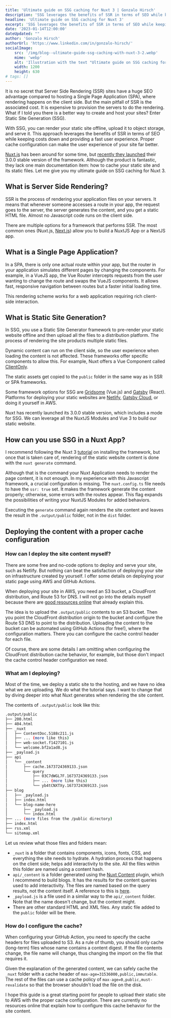 ```yaml
---
title: 'Ultimate guide on SSG caching for Nuxt 3 | Gonzalo Hirsch'
description: 'SSG leverages the benefits of SSR in terms of SEO while keeping costs down and providing a fast user experience. Proper cache configuration can make the user experience of your site far better.'
headline: 'Ultimate guide on SSG caching for Nuxt 3'
excerpt: 'SSG leverages the benefits of SSR in terms of SEO while keeping costs down and providing a fast user experience. Proper cache configuration can make the user experience of your site far better.'
date: '2023-01-14T12:00:00'
dateUpdated: ""
author: 'Gonzalo Hirsch'
authorUrl: 'https://www.linkedin.com/in/gonzalo-hirsch/'
socialImage:
    src: '/img/blog--ultimate-guide-ssg-caching-with-nuxt-3-2.webp'
    mime: 'webp'
    alt: 'Illustration with the text "Ultimate guide on SSG caching for Nuxt 3"'
    width: 1200
    height: 630
# tags: []
---
```


It is no secret that Server Side Rendering (SSR) sites have a huge SEO advantage compared to hosting a Single Page Application (SPA), where rendering happens on the client side. But the main pitfall of SSR is the associated cost. It is expensive to provision the servers to do the rendering. What if I told you there is a better way to create and host your sites? Enter Static Site Generation (SSG).

With SSG, you can render your static site offline, upload it to object storage, and serve it. This approach leverages the benefits of SSR in terms of SEO while keeping costs down and providing a fast user experience. Proper cache configuration can make the user experience of your site far better.

[Nuxt.js](https://nuxt.com/docs/getting-started/introduction) has been around for some time, but [recently they launched](https://nuxt.com/v3) their 3.0.0 stable version of the framework. Although the product is fantastic, they lack one main documentation item: how to cache your static site and its static files. Let me give you my ultimate guide on SSG caching for Nuxt 3.

## What is Server Side Rendering?

SSR is the process of rendering your application files on your servers. It means that whenever someone accesses a route in your app, the request goes to the server, the server generates the content, and you get a static HTML file. Almost no Javascript code runs on the client side.

There are multiple options for a framework that performs SSR. The most common ones (Nuxt.js, [Next.js](https://nextjs.org/)) allow you to build a NuxtJS App or a NextJS app.

## What is a Single Page Application?

In a SPA, there is only one actual route within your app, but the router in your application simulates different pages by changing the components.
For example, in a VueJS app, the Vue Router intercepts requests from the user wanting to change the route and swaps the VueJS components. It allows fast, responsive navigation between routes but a faster initial loading time.

This rendering scheme works for a web application requiring rich client-side interaction. 

## What is Static Site Generation?

In SSG, you use a Static Site Generator framework to pre-render your static website offline and then upload all the files to a distribution platform. The process of rendering the site products multiple static files.

Dynamic content can run on the client side, so the user experience when loading the content is not affected. These frameworks offer specific components to allow this. For example, Nuxt offers a Vue Component called [ClientOnly](https://nuxt.com/docs/api/components/client-only).

The static assets get copied to the `public` folder in the same way as in SSR or SPA frameworks.

Some framework options for SSG are [Gridsome](https://gridsome.org/) (Vue.js) and [Gatsby](https://www.gatsbyjs.com/) (React). Platforms for deploying your static websites are [Netlify](https://www.netlify.com/), [Gatsby Cloud](https://www.gatsbyjs.com/products/cloud/), or doing it yourself in AWS.

Nuxt has recently launched its 3.0.0 stable version, which includes a mode for SSG. We can leverage all the NuxtJS Modules and Vue 3 to build our static website.

## How can you use SSG in a Nuxt App?

I recommend following the Nuxt 3 [tutorial](https://nuxt.com/docs/getting-started/installation) on installing the framework, but once that is taken care of, rendering of the static website content is done with the `nuxt generate` command.

Although that is the command your Nuxt Application needs to render the page content, it is not enough. In my experience with this Javascript framework, a crucial configuration is missing. The `nuxt.config.ts` file needs to have the `ssr: true` set. It makes the framework generate the content properly; otherwise, some errors with the routes appear. This flag expands the possibilities of writing your NuxtJS Modules for added behaviors.

Executing the `generate` command again renders the site content and leaves the result in the `.output/public` folder, not in the `dist` folder.

## Deploying the content with a proper cache configuration

### How can I deploy the site content myself?

There are some free and no-code options to deploy and serve your site, such as Netlify. But nothing can beat the satisfaction of deploying your site on infrastructure created by yourself. I offer some details on deploying your static page using AWS and GitHub Actions.

When deploying your site in AWS, you need an S3 bucket, a CloudFront distribution, and Route 53 for DNS. I will not go into the details myself because there are [good resources online](https://aws.amazon.com/premiumsupport/knowledge-center/cloudfront-serve-static-website/) that already explain this.

The idea is to upload the `.output/public` contents to an S3 bucket. Then you point the CloudFront distribution origin to the bucket and configure the Route 53 DNS to point to the distribution. Uploading the content to the bucket can be automated using GitHub Actions (for free!), where the configuration matters. There you can configure the cache control header for each file.

Of course, there are some details I am omitting when configuring the CloudFront distribution cache behavior, for example, but those don't impact the cache control header configuration we need.

### What am I deploying?

Most of the time, we deploy a static site to the hosting, and we have no idea what we are uploading. We do what the tutorial says. I want to change that by diving deeper into what Nuxt generates when rendering the site content.

The contents of `.output/public` look like this:

```bash
.output/public
├── 200.html
├── 404.html
├── _nuxt
│   ├── ContentDoc.5188c211.js
│   ├── ... (more like this)
│   ├── web-socket.f1427101.js
│   └── welcome.bf2a1ad8.js
├── _payload.js
├── api
│   └── _content
│       ├── cache.1673724369133.json
│       └── query
│           ├── 03C7dWGL7F.1673724369133.json
│           ├── ... (more like this)
│           └── yb4tCNXTXy.1673724369133.json
├── blog
│   ├── _payload.js
│   ├── index.html
│   └── blog-name-here
│       ├── _payload.js
│       └── index.html
├── ... (more files from the /public directory)
├── index.html
├── rss.xml
└── sitemap.xml
```

Let us review what those files and folders mean:
* `_nuxt` is a folder that contains components, icons, fonts, CSS, and everything the site needs to hydrate. A hydration process that happens on the client side; helps add interactivity to the site. All the files within this folder are named using a content hash.
* `api/_content` is a folder generated using the [Nuxt Content](https://content.nuxtjs.org/) plugin, which I recommend to build blogs. It has the results for the content queries used to add interactivity. The files are named based on the query results, not the content itself. A reference to this is [here](https://github.com/nuxt/framework/issues/6151#issuecomment-1196684149).
* `_payload.js` is a file used in a similar way to the `api/_content` folder. Note that the name doesn't change, but the content might.
* There are other standard HTML and XML files. Any static file added to the `public` folder will be there.

### How do I configure the cache?

When configuring your GitHub Action, you need to specify the cache headers for files uploaded to S3. As a rule of thumb, you should only cache (long-term) files whose name contains a content digest. If the file contents change, the file name will change, thus changing the import on the file that requires it.

Given the explanation of the generated content, we can safely cache the `_nuxt` folder with a cache header of `max-age=31536000,public,immutable`. The rest of the files can use a cache policy of `max-age=0,public,must-revalidate` so that the browser shouldn't load the file on the disk.

I hope this guide is a great starting point for people to upload their static site to AWS with the proper cache configuration. There are currently no resources online that explain how to configure this cache behavior for the site content.